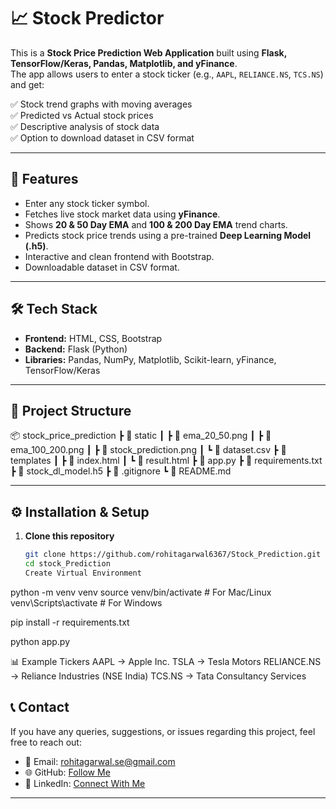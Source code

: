 # 📈 Stock Predictor  

This is a **Stock Price Prediction Web Application** built using **Flask, TensorFlow/Keras, Pandas, Matplotlib, and yFinance**.  
The app allows users to enter a stock ticker (e.g., `AAPL`, `RELIANCE.NS`, `TCS.NS`) and get:  

✅ Stock trend graphs with moving averages  
✅ Predicted vs Actual stock prices  
✅ Descriptive analysis of stock data  
✅ Option to download dataset in CSV format  

---

## 🚀 Features
- Enter any stock ticker symbol.
- Fetches live stock market data using **yFinance**.
- Shows **20 & 50 Day EMA** and **100 & 200 Day EMA** trend charts.
- Predicts stock price trends using a pre-trained **Deep Learning Model (.h5)**.
- Interactive and clean frontend with Bootstrap.
- Downloadable dataset in CSV format.

---

## 🛠️ Tech Stack
- **Frontend:** HTML, CSS, Bootstrap  
- **Backend:** Flask (Python)  
- **Libraries:** Pandas, NumPy, Matplotlib, Scikit-learn, yFinance, TensorFlow/Keras  

---

## 📂 Project Structure
📦 stock_price_prediction
┣ 📂 static
┃ ┣ 📜 ema_20_50.png
┃ ┣ 📜 ema_100_200.png
┃ ┣ 📜 stock_prediction.png
┃ ┗ 📜 dataset.csv
┣ 📂 templates
┃ ┣ 📜 index.html
┃ ┗ 📜 result.html
┣ 📜 app.py
┣ 📜 requirements.txt
┣ 📜 stock_dl_model.h5
┣ 📜 .gitignore
┗ 📜 README.md



---

## ⚙️ Installation & Setup

1. **Clone this repository**
   ```bash
   git clone https://github.com/rohitagarwal6367/Stock_Prediction.git
   cd stock_Prediction
   Create Virtual Environment

python -m venv venv
source venv/bin/activate   # For Mac/Linux
venv\Scripts\activate      # For Windows

pip install -r requirements.txt

python app.py

📊 Example Tickers
AAPL → Apple Inc.
TSLA → Tesla Motors
RELIANCE.NS → Reliance Industries (NSE India)
TCS.NS → Tata Consultancy Services

## 📞 Contact

If you have any queries, suggestions, or issues regarding this project, feel free to reach out:

- 📧 Email: rohitagarwal.se@gmail.com 
- 🌐 GitHub: [Follow Me](https://github.com/rohitagarwal6367)  
- 🔗 LinkedIn: [Connect With Me](https://www.linkedin.com/in/rohit-agarwal6367/)  

---